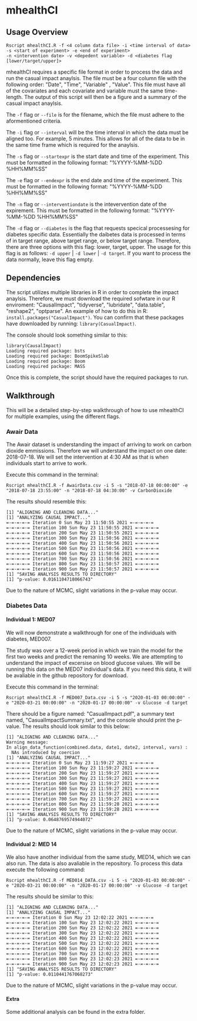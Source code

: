 # mhealthCI


## Usage Overview

```
Rscript mhealthCI.R -f <4 column data file> -i <time interval of data> -s <start of experiment> -e <end of experiment> 
-n <intervention date> -v <depedent variable> -d <diabetes flag [lower/target/upper]>
```

mhealthCI requires a specific file format in order to process the data and run the casual impact anaylsis. The file must be a four column file with the following order: "Date", "Time", "Variable" , "Value". This file must have all of the covariates and each covariate and variable must the same time-length. The output of this script will then be a figure and a summary of the casual impact anaylsis. 

The `-f` flag or `--file` is for the filename, which the file must adhere to the aformentioned criteria. 

The `-i` flag or `--interval` will be the time interval in which the data must be aligned too. For example, 5 minutes. This allows for all of the data to be in the same time frame which is required for the anaylsis. 

The `-s` flag or `--startexpr` is the start date and time of the experiment. This must be formatted in the following format: "%YYYY-%MM-%DD %HH%MM%SS"

The `-e` flag or `--endexpr` is the end date and time of the experiment. This must be formatted in the following format: "%YYYY-%MM-%DD %HH%MM%SS"

The `-n` flag or `--interventiondate` is the intevervention date of the expirement. This must be formatted in the following format: "%YYYY-%MM-%DD %HH%MM%SS"

The `-d` flag or `--diabetes` is the flag that requests specical processesing for diabetes specific data. Essentially the daibetes data is processed in terms of in target range, above target range, or below target range. Therefore, there are three options with this flag: lower, target, upper. The usage for this flag is as follows: `-d upper` |  `-d lower` |  `-d target`. If you want to process the data normally, leave this flag empty. 


## Dependencies

The script utilizes multiple libraries in R in order to complete the impact anaylsis. Therefore, we must download the required sofwtare in our R enviroment: "CausalImpact", "tidyverse", "lubridate", "data.table", "reshape2", "optparse". An example of how to do this in R: `install.packages("CasualImpact")`. You can confirm that these packages have downloaded by running: `library(CasualImpact)`.

The console should look something similar to this: 
```
library(CausalImpact)
Loading required package: bsts
Loading required package: BoomSpikeSlab
Loading required package: Boom
Loading required package: MASS
```

Once this is complete, the script should have the required packages to run. 

## Walkthrough

This will be a detailed step-by-step walkthrough of how to use mhealthCI for multiple examples, using the different flags. 

### Awair Data 

The Awair dataset is understanding the impact of arriving to work on carbon dioxide emmissions. Therefore we will understand the impact on one date: 2018-07-18. We will set the intervention at 4:30 AM as that is when individuals start to arrive to work. 

Execute this command in the terminal: 
```
Rscript mhealthCI.R -f AwairData.csv -i 5 -s "2018-07-18 00:00:00" -e "2018-07-18 23:55:00" -n "2018-07-18 04:30:00" -v CarbonDioxide
```

The results should resemble this: 

```
[1] "ALIGNING AND CLEANING DATA..."
[1] "ANALYZING CAUSAL IMPACT..."
=-=-=-=-= Iteration 0 Sun May 23 11:50:55 2021 =-=-=-=-=
=-=-=-=-= Iteration 100 Sun May 23 11:50:55 2021 =-=-=-=-=
=-=-=-=-= Iteration 200 Sun May 23 11:50:55 2021 =-=-=-=-=
=-=-=-=-= Iteration 300 Sun May 23 11:50:56 2021 =-=-=-=-=
=-=-=-=-= Iteration 400 Sun May 23 11:50:56 2021 =-=-=-=-=
=-=-=-=-= Iteration 500 Sun May 23 11:50:56 2021 =-=-=-=-=
=-=-=-=-= Iteration 600 Sun May 23 11:50:56 2021 =-=-=-=-=
=-=-=-=-= Iteration 700 Sun May 23 11:50:56 2021 =-=-=-=-=
=-=-=-=-= Iteration 800 Sun May 23 11:50:57 2021 =-=-=-=-=
=-=-=-=-= Iteration 900 Sun May 23 11:50:57 2021 =-=-=-=-=
[1] "SAVING ANALYSIS RESULTS TO DIRECTORY"
[1] "p-value: 0.0161104718066743"
```

Due to the nature of MCMC, slight variations in the p-value may occur.


### Diabetes Data 

#### Individual 1: MED07

We will now demonstrate a walkthrough for one of the individuals with diabetes, MED007. 

The study was over a 12-week period in which we train the model for the first two weeks and predict the remaning 10 weeks. We are attempting to understand the impact of excersise on blood glucose values. We will be running this data on the MED07 individual's data. If you need this data, it will be avaliable in the github repository for download. 

Execute this command in the terminal: 
```
Rscript mhealthCI.R -f MED007_Data.csv -i 5 -s "2020-01-03 00:00:00" -e "2020-03-21 00:00:00" -n "2020-01-17 00:00:00" -v Glucose -d target
```

There should be a figure named: "CasualImpact.pdf", a summary text named, "CasualImpactSummary.txt", and the console should print the p-value. The results should look similar to this below: 

```
[1] "ALIGNING AND CLEANING DATA..."
Warning message:
In align_data_function(combined.data, date1, date2, interval, vars) :
  NAs introduced by coercion
[1] "ANALYZING CAUSAL IMPACT..."
=-=-=-=-= Iteration 0 Sun May 23 11:59:27 2021 =-=-=-=-=
=-=-=-=-= Iteration 100 Sun May 23 11:59:27 2021 =-=-=-=-=
=-=-=-=-= Iteration 200 Sun May 23 11:59:27 2021 =-=-=-=-=
=-=-=-=-= Iteration 300 Sun May 23 11:59:27 2021 =-=-=-=-=
=-=-=-=-= Iteration 400 Sun May 23 11:59:27 2021 =-=-=-=-=
=-=-=-=-= Iteration 500 Sun May 23 11:59:27 2021 =-=-=-=-=
=-=-=-=-= Iteration 600 Sun May 23 11:59:27 2021 =-=-=-=-=
=-=-=-=-= Iteration 700 Sun May 23 11:59:27 2021 =-=-=-=-=
=-=-=-=-= Iteration 800 Sun May 23 11:59:28 2021 =-=-=-=-=
=-=-=-=-= Iteration 900 Sun May 23 11:59:28 2021 =-=-=-=-=
[1] "SAVING ANALYSIS RESULTS TO DIRECTORY"
[1] "p-value: 0.0648769574944072"
```
Due to the nature of MCMC, slight variations in the p-value may occur.

#### Individual 2: MED 14

We also have another individual from the same study, MED14, which we can also run. The data is also avaliable in the repository. To process this data execute the following command: 
```
Rscript mhealthCI.R -f MED014_DATA.csv -i 5 -s "2020-01-03 00:00:00" -e "2020-03-21 00:00:00" -n "2020-01-17 00:00:00" -v Glucose -d target
```

The results should be similar to this: 
```
[1] "ALIGNING AND CLEANING DATA..."
[1] "ANALYZING CAUSAL IMPACT..."
=-=-=-=-= Iteration 0 Sun May 23 12:02:22 2021 =-=-=-=-=
=-=-=-=-= Iteration 100 Sun May 23 12:02:22 2021 =-=-=-=-=
=-=-=-=-= Iteration 200 Sun May 23 12:02:22 2021 =-=-=-=-=
=-=-=-=-= Iteration 300 Sun May 23 12:02:22 2021 =-=-=-=-=
=-=-=-=-= Iteration 400 Sun May 23 12:02:22 2021 =-=-=-=-=
=-=-=-=-= Iteration 500 Sun May 23 12:02:22 2021 =-=-=-=-=
=-=-=-=-= Iteration 600 Sun May 23 12:02:22 2021 =-=-=-=-=
=-=-=-=-= Iteration 700 Sun May 23 12:02:22 2021 =-=-=-=-=
=-=-=-=-= Iteration 800 Sun May 23 12:02:23 2021 =-=-=-=-=
=-=-=-=-= Iteration 900 Sun May 23 12:02:23 2021 =-=-=-=-=
[1] "SAVING ANALYSIS RESULTS TO DIRECTORY"
[1] "p-value: 0.0110441767068273"
```

Due to the nature of MCMC, slight variations in the p-value may occur.

#### Extra
Some additional analysis can be found in the extra folder.
